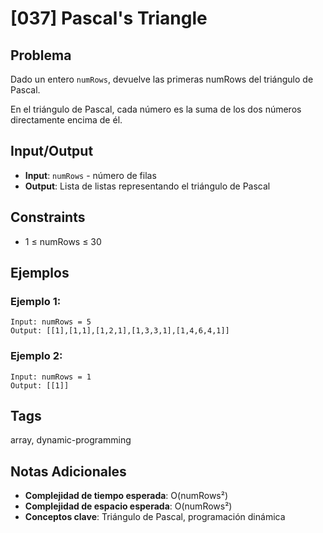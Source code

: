 # [037] Pascal's Triangle

## Problema

Dado un entero `numRows`, devuelve las primeras numRows del triángulo de Pascal.

En el triángulo de Pascal, cada número es la suma de los dos números directamente encima de él.

## Input/Output
- **Input**: `numRows` - número de filas
- **Output**: Lista de listas representando el triángulo de Pascal

## Constraints
- 1 ≤ numRows ≤ 30

## Ejemplos

### Ejemplo 1:
```
Input: numRows = 5
Output: [[1],[1,1],[1,2,1],[1,3,3,1],[1,4,6,4,1]]
```

### Ejemplo 2:
```
Input: numRows = 1
Output: [[1]]
```

## Tags
array, dynamic-programming

## Notas Adicionales
- **Complejidad de tiempo esperada**: O(numRows²)
- **Complejidad de espacio esperada**: O(numRows²)
- **Conceptos clave**: Triángulo de Pascal, programación dinámica